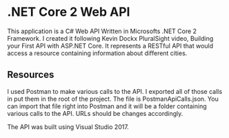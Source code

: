 # .NET Core 2 Web API
This application is a C# Web API Written in Microsofts .NET Core 2 Framework. I created it following Kevin Dockx PluralSight video, Building your First API with ASP.NET Core. It represents a RESTful API that would access a resource containing information about different cities.

## Resources
I used Postman to make various calls to the API. I exported all of those calls in put them in the root of the project. The file is PostmanApiCalls.json. You can import that file right into Postman and it will be a folder containing various calls to the API. URLs should be changes accordingly.

The API was built using Visual Studio 2017.